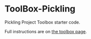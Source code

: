 # ToolBox-Pickling

Pickling Project Toolbox starter code.

Full instructions are on [the toolbox page](https://sd2020spring.github.io/toolboxes/pickling).
